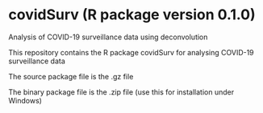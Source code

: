 # covidSurv (R package version 0.1.0)
Analysis of COVID-19 surveillance data using deconvolution

This repository contains the R package covidSurv for analysing COVID-19 surveillance data 

The source package file is the .gz file

The binary package file is the .zip file (use this for installation under Windows)
